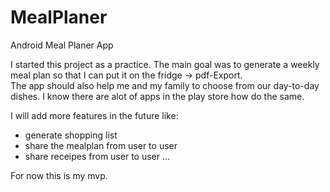 # MealPlaner
Android Meal Planer App

I started this project as a practice. The main goal was to generate a weekly meal plan 
so that I can put it on the fridge -> pdf-Export.  
The app should also help me and my family to choose from our day-to-day dishes.
I know there are alot of apps in the play store how do the same.

I will add more features in the future like:
- generate shopping list
- share the mealplan from user to user
- share receipes from user to user
...

For now this is my mvp.
